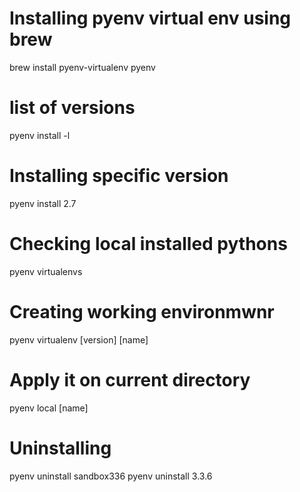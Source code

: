 # Installing pyenv virtual env using brew
brew install pyenv-virtualenv pyenv

# list of versions
pyenv install -l

# Installing specific version
pyenv install 2.7

# Checking local installed pythons
pyenv virtualenvs

# Creating working environmwnr
pyenv virtualenv [version] [name]

# Apply it on current directory
pyenv local [name]

# Uninstalling 
pyenv uninstall sandbox336
pyenv uninstall 3.3.6

